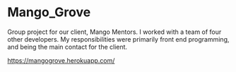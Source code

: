 # Mango_Grove

Group project for our client, Mango Mentors. I worked with a team of four other developers. 
My responsibilities were primarily front end programming, and being the main contact for the client.

https://mangogrove.herokuapp.com/

